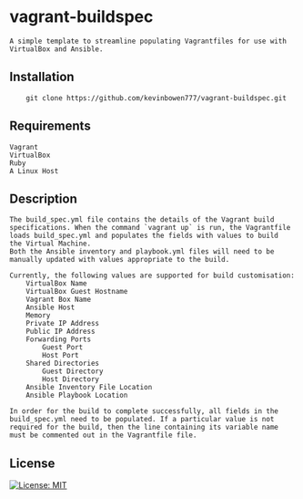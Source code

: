 # vagrant-buildspec

    A simple template to streamline populating Vagrantfiles for use with
    VirtualBox and Ansible.

## Installation ##

        git clone https://github.com/kevinbowen777/vagrant-buildspec.git

## Requirements ##
    Vagrant
    VirtualBox
    Ruby
    A Linux Host

## Description ##
    The build_spec.yml file contains the details of the Vagrant build
    specifications. When the command `vagrant up` is run, the Vagrantfile
    loads build_spec.yml and populates the fields with values to build
    the Virtual Machine.
    Both the Ansible inventory and playbook.yml files will need to be 
    manually updated with values appropriate to the build.

    Currently, the following values are supported for build customisation:
        VirtualBox Name
        VirtualBox Guest Hostname 
        Vagrant Box Name
        Ansible Host
        Memory
        Private IP Address
        Public IP Address
        Forwarding Ports
            Guest Port
            Host Port  
        Shared Directories
            Guest Directory
            Host Directory
        Ansible Inventory File Location
        Ansible Playbook Location           

    In order for the build to complete successfully, all fields in the 
    build_spec.yml need to be populated. If a particular value is not 
    required for the build, then the line containing its variable name
    must be commented out in the Vagrantfile file.


## License
[![License: MIT](https://img.shields.io/badge/License-MIT-yellow.svg)](https://opensource.org/licenses/MIT)
